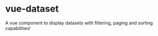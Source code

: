 # vue-dataset

A vue component to display datasets with filtering, paging and sorting capabilities!

<Example1 />